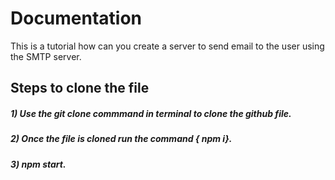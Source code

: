 
# Documentation

This is a tutorial how can you create a server to send email to the user using the SMTP server.

## Steps to clone the file

##### 1) Use the git clone commmand in terminal to clone the github file.
##### 2) Once the file is cloned run the command { npm i}.
##### 3) npm start.

